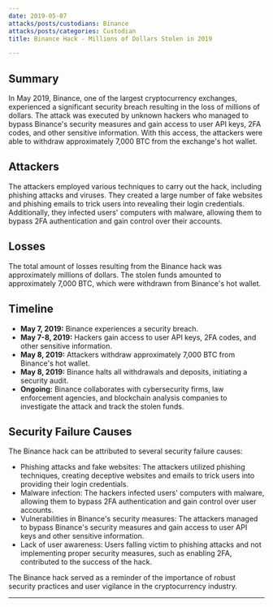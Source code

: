 ```yaml
---
date: 2019-05-07
attacks/posts/custodians: Binance
attacks/posts/categories: Custodian
title: Binance Hack - Millions of Dollars Stolen in 2019

---
```


## Summary

In May 2019, Binance, one of the largest cryptocurrency exchanges, experienced a significant security breach resulting in the loss of millions of dollars. The attack was executed by unknown hackers who managed to bypass Binance's security measures and gain access to user API keys, 2FA codes, and other sensitive information. With this access, the attackers were able to withdraw approximately 7,000 BTC from the exchange's hot wallet.

## Attackers

The attackers employed various techniques to carry out the hack, including phishing attacks and viruses. They created a large number of fake websites and phishing emails to trick users into revealing their login credentials. Additionally, they infected users' computers with malware, allowing them to bypass 2FA authentication and gain control over their accounts.

## Losses

The total amount of losses resulting from the Binance hack was approximately millions of dollars. The stolen funds amounted to approximately 7,000 BTC, which were withdrawn from Binance's hot wallet.

## Timeline

- **May 7, 2019:** Binance experiences a security breach.
- **May 7-8, 2019:** Hackers gain access to user API keys, 2FA codes, and other sensitive information.
- **May 8, 2019:** Attackers withdraw approximately 7,000 BTC from Binance's hot wallet.
- **May 8, 2019:** Binance halts all withdrawals and deposits, initiating a security audit.
- **Ongoing:** Binance collaborates with cybersecurity firms, law enforcement agencies, and blockchain analysis companies to investigate the attack and track the stolen funds.

## Security Failure Causes

The Binance hack can be attributed to several security failure causes:

- Phishing attacks and fake websites: The attackers utilized phishing techniques, creating deceptive websites and emails to trick users into providing their login credentials.
- Malware infection: The hackers infected users' computers with malware, allowing them to bypass 2FA authentication and gain control over user accounts.
- Vulnerabilities in Binance's security measures: The attackers managed to bypass Binance's security measures and gain access to user API keys and other sensitive information.
- Lack of user awareness: Users falling victim to phishing attacks and not implementing proper security measures, such as enabling 2FA, contributed to the success of the hack.

The Binance hack served as a reminder of the importance of robust security practices and user vigilance in the cryptocurrency industry.

---


